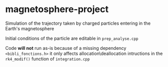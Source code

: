 # magnetosphere-project
Simulation of the trajectory taken by charged particles entering in the Earth's magnetosphere

Initial conditions of the particle are editable in `prep_analyse.cpp`

Code **will not** run as-is because of a missing dependency `<bibli_fonctions.h>` it only affects allocation\deallocation intructions in the `rk4_modif()` function of `integration.cpp`
